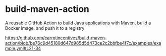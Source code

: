 # build-maven-action
A reusable GitHub Action to build Java applications with Maven, build a Docker image, and push it to a registry

https://github.com/carrotincentives/build-maven-action/blob/be76c9d45180d647d985d5d473ce2c2bbfbe4f7c/examples/example.yml#L21-34